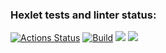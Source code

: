 ### Hexlet tests and linter status:
[![Actions Status](https://github.com/Reydenge/java-project-73/workflows/hexlet-check/badge.svg)](https://github.com/Reydenge/java-project-73/actions)
[![Build](https://github.com/Reydenge/java-project-73/actions/workflows/build.yml/badge.svg)](https://github.com/Reydenge/java-project-73/actions/workflows/build.yml)
<a href="https://codeclimate.com/github/Reydenge/java-project-73/maintainability"><img src="https://api.codeclimate.com/v1/badges/704ef0d15070173e3ff3/maintainability" /></a>
<a href="https://codeclimate.com/github/Reydenge/java-project-73/test_coverage"><img src="https://api.codeclimate.com/v1/badges/704ef0d15070173e3ff3/test_coverage" /></a>
